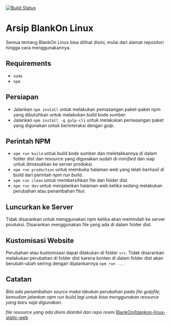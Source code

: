 [![Build Status](https://api.travis-ci.org/kmdrn7/blankon-linux-arsip-web.svg?branch=master)](https://travis-ci.org/kmdrn7/blankon-linux-arsip-web)

# Arsip BlankOn Linux
Semua tentang BlankOn Linux bisa dilihat disini, mulai dari alamat repositori hingga cara menggunakannya.

## Requirements

- `node`
- `npm`

## Persiapan

- Jalankan `npm install` untuk melakukan pemasangan paket-paket npm yang dibutuhkan untuk melakukan build kode sumber.
- Jalankan `npm install -g gulp-cli` untuk melakukan pemasangan paket yang digunakan untuk berinteraksi dengan *gulp*.


## Perintah NPM

- `npm run build` untuk build kode sumber dan meletakkannya di dalam folder dist dan resource yang digunakan sudah di-*minified* dan siap untuk dimasukkan ke server produksi.
- `npm run production` untuk membuka halaman web yang telah berhasil di build dari perintah *npm run build*.
- `npm run clean` untuk membersihkan file dan folder dist.
- `npm run dev` untuk menjalankan halaman web ketika sedang melakukan perubahan atau penambahan fitur.

## Luncurkan ke Server

Tidak disarankan untuk menggunakan npm ketika akan memindah ke server produksi. Disarankan menggunakan file yang ada di dalam folder dist.

## Kustomisasi Website

Perubahan atau kustomisasi dapat dilakukan di folder `src`. Tidak disarankan melakukan perubahan di folder dist karena konten di dalam folder dist akan berubah-ubah seiring dengan dijalankannya `npm run ...`

## Catatan
*Bila ada penambahan source maka lakukan perubahan pada file gulpfile, kemudian jalankan npm run build lagi untuk bisa menggunakan resource yang baru saja digunakan*.

*file resource yang ada disini diambil dari repo resmi* 
[BlankOn/blankon-linux-static-web](https://github.com/BlankOn/blankon-linux-static-web)
